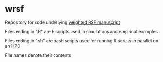# wrsf
Repository for code underlying [weighted RSF manuscript](https://doi.org/10.1101/2022.04.21.489059)

Files ending in ".R" are R scripts used in simulations and empirical examples

Files ending in ".sh" are bash scripts used for running R scripts in parallel on an HPC

File names denote their contents
